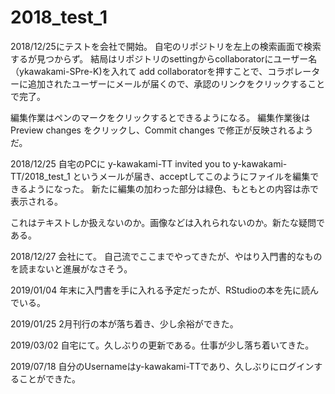 # 2018_test_1
2018/12/25にテストを会社で開始。
自宅のリポジトリを左上の検索画面で検索するが見つからず。
結局はリポジトリのsettingからcollaboratorにユーザー名（ykawakami-SPre-K)を入れて
add collaboratorを押すことで、コラボレーターに追加されたユーザーにメールが届くので、承認のリンクをクリックすることで完了。


編集作業はペンのマークをクリックするとできるようになる。
編集作業後はPreview changes をクリックし、Commit changes で修正が反映されるようだ。


2018/12/25
自宅のPCに
y-kawakami-TT invited you to y-kawakami-TT/2018_test_1
というメールが届き、acceptしてこのようにファイルを編集できるようになった。
新たに編集の加わった部分は緑色、もともとの内容は赤で表示される。

これはテキストしか扱えないのか。画像などは入れられないのか。新たな疑問である。

2018/12/27
会社にて。
自己流でここまでやってきたが、やはり入門書的なものを読まないと進展がなさそう。

2019/01/04
年末に入門書を手に入れる予定だったが、RStudioの本を先に読んでいる。

2019/01/25
2月刊行の本が落ち着き、少し余裕ができた。

2019/03/02
自宅にて。久しぶりの更新である。仕事が少し落ち着いてきた。

2019/07/18
自分のUsernameはy-kawakami-TTであり、久しぶりにログインすることができた。

